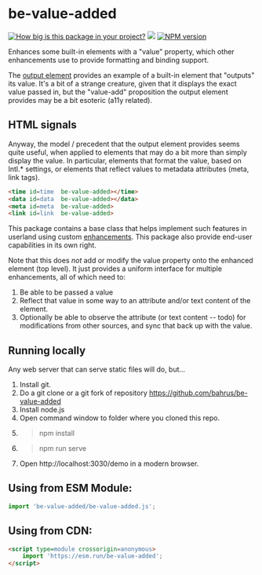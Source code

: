 # be-value-added

[![How big is this package in your project?](https://img.shields.io/bundlephobia/minzip/be-value-added?style=for-the-badge)](https://bundlephobia.com/result?p=be-value-added)
<img src="http://img.badgesize.io/https://cdn.jsdelivr.net/npm/be-value-added?compression=gzip">
[![NPM version](https://badge.fury.io/js/be-value-added.png)](http://badge.fury.io/js/be-value-added)

Enhances some built-in elements with a "value" property, which other enhancements use to provide formatting and binding support.

The [output element](https://developer.mozilla.org/en-US/docs/Web/HTML/Element/output) provides an example of a built-in element that "outputs" its value.  It's a bit of a strange creature, given that it displays the exact value passed in, but the "value-add" proposition the output element provides may be a bit esoteric (a11y related).

## HTML signals

Anyway, the model / precedent that the output element provides seems quite useful, when applied to elements that may do a bit more than simply display the value.  In particular, elements that format the value, based on Intl.* settings, or elements that reflect values to metadata attributes (meta, link tags).

```html
<time id=time  be-value-added></time>
<data id=data  be-value-added></data>
<meta id=meta  be-value-added>
<link id=link  be-value-added>
```

This package contains a base class that helps implement such features in userland using custom [enhancements](https://github.com/bahrus/be-enhanced).  This package  also provide end-user capabilities in its own right.

Note that this does *not* add or modify the value property onto the enhanced element (top level).  It just provides a uniform interface for multiple enhancements, all of which need to:

1.  Be able to be passed a value
2.  Reflect that value in some way to an attribute and/or text content of the element.
3.  Optionally be able to observe the attribute (or text content -- todo) for modifications from other sources, and sync that back up with the value.

## Running locally

Any web server that can serve static files will do, but...

1.  Install git.
2.  Do a git clone or a git fork of repository https://github.com/bahrus/be-value-added
3.  Install node.js
4.  Open command window to folder where you cloned this repo.
5.  > npm install
6.  > npm run serve
7.  Open http://localhost:3030/demo in a modern browser.

## Using from ESM Module:

```JavaScript
import 'be-value-added/be-value-added.js';
```

## Using from CDN:

```html
<script type=module crossorigin=anonymous>
    import 'https://esm.run/be-value-added';
</script>
```


